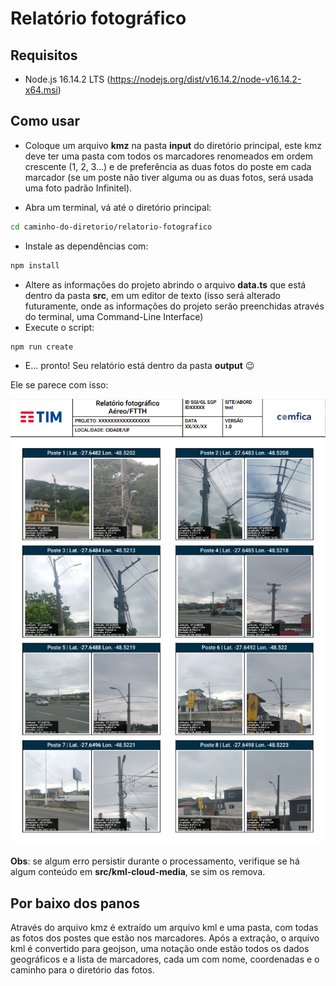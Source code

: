 # Relatório fotográfico

## Requisitos

- Node.js 16.14.2 LTS (https://nodejs.org/dist/v16.14.2/node-v16.14.2-x64.msi)

## Como usar

- Coloque um arquivo **kmz** na pasta **input** do diretório principal, este kmz deve ter uma pasta com todos os marcadores renomeados em ordem crescente (1, 2, 3...) e de preferência as duas fotos do poste em cada marcador (se um poste não tiver alguma ou as duas fotos, será usada uma foto padrão Infinitel).

- Abra um terminal, vá até o diretório principal:

```sh
cd caminho-do-diretorio/relatorio-fotografico
```

- Instale as dependências com:

```sh
npm install
```

- Altere as informações do projeto abrindo o arquivo **data.ts** que está dentro da pasta **src**, em um editor de texto (isso será alterado futuramente, onde as informações do projeto serão preenchidas através do terminal, uma Command-Line Interface)
- Execute o script:

```sh
npm run create
```

- E... pronto! Seu relatório está dentro da pasta **output** 😉

Ele se parece com isso:

<p align="center">
  <img width="600" height="auto" src="https://github.com/gabrrielsilva/relatorio-fotografico/blob/main/example.png?raw=true">
</p>

**Obs**: se algum erro persistir durante o processamento, verifique se há algum conteúdo em **src/kml-cloud-media**, se sim os remova.

## Por baixo dos panos

Através do arquivo kmz é extraído um arquivo kml e uma pasta, com todas as fotos dos postes que estão nos marcadores. Após a extração, o arquivo kml é convertido para geojson, uma notação onde estão todos os dados geográficos e a lista de marcadores, cada um com nome, coordenadas e o caminho para o diretório das fotos.

